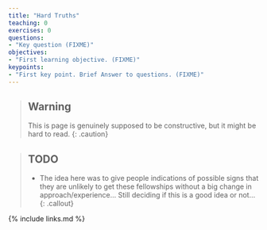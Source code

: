 ```yaml
---
title: "Hard Truths"
teaching: 0
exercises: 0
questions:
- "Key question (FIXME)"
objectives:
- "First learning objective. (FIXME)"
keypoints:
- "First key point. Brief Answer to questions. (FIXME)"
---
```



> ## Warning
>
> This is page is genuinely supposed to be constructive, but it might be hard to read. 
{: .caution}



> ## TODO
>- The idea here was to give people indications of possible signs that they are unlikely to get these fellowships without a big change in approach/experience... Still deciding if this is a good idea or not...
{: .callout}


{% include links.md %}

